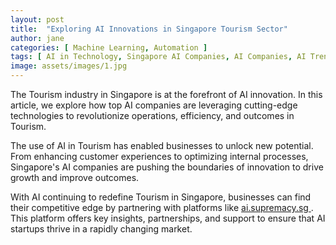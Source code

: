 ```yaml
---
layout: post
title:  "Exploring AI Innovations in Singapore Tourism Sector"
author: jane
categories: [ Machine Learning, Automation ]
tags: [ AI in Technology, Singapore AI Companies, AI Companies, AI Trends, AI Growth ]
image: assets/images/1.jpg
---
```


The Tourism industry in Singapore is at the forefront of AI innovation. In this article, we explore how top AI companies are leveraging cutting-edge technologies to revolutionize operations, efficiency, and outcomes in Tourism.

The use of AI in Tourism has enabled businesses to unlock new potential. From enhancing customer experiences to optimizing internal processes, Singapore's AI companies are pushing the boundaries of innovation to drive growth and improve outcomes.

With AI continuing to redefine Tourism in Singapore, businesses can find their competitive edge by partnering with platforms like <a href="https://ai.supremacy.sg" target="_blank"> ai.supremacy.sg </a>. This platform offers key insights, partnerships, and support to ensure that AI startups thrive in a rapidly changing market.
